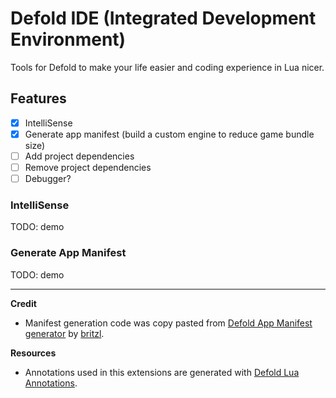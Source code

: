 # Defold IDE (Integrated Development Environment)

Tools for Defold to make your life easier and coding experience in Lua nicer.

## Features

- [x] IntelliSense
- [x] Generate app manifest (build a custom engine to reduce game bundle size)
- [ ] Add project dependencies
- [ ] Remove project dependencies
- [ ] Debugger?

### IntelliSense

TODO: demo

### Generate App Manifest

TODO: demo

---

**Credit**

- Manifest generation code was copy pasted from [Defold App Manifest generator](https://github.com/britzl/manifestation) by [britzl](https://github.com/britzl).

**Resources**

- Annotations used in this extensions are generated with [Defold Lua Annotations](https://github.com/mikatuo/defold-lua-annotations).